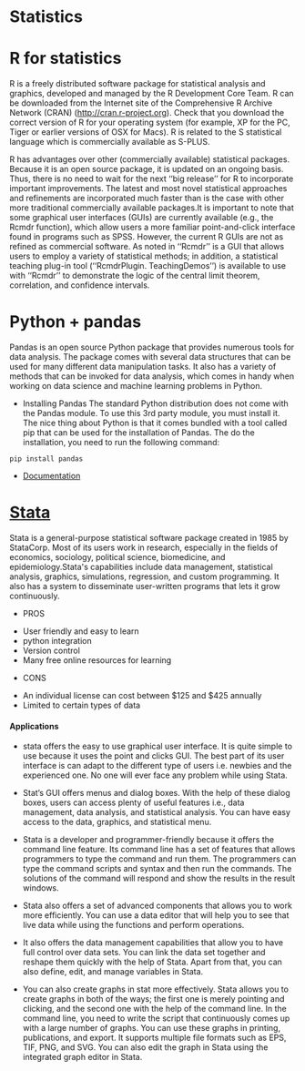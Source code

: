 # Statistics

# R for statistics

R is a freely distributed software package for statistical analysis and graphics, developed and managed by the R Development Core Team. R can be downloaded from the Internet site of the Comprehensive R Archive Network (CRAN) (http://cran.r-project.org). Check that you download the correct version of R for your operating system (for example, XP for the PC, Tiger or earlier versions of OSX for Macs). R is related to the S statistical language which is commercially available as S-PLUS.

R has advantages over other (commercially available) statistical packages. Because it is an open source package, it is updated on an ongoing basis. Thus, there is no need to wait for the next ‘‘big release’’ for R to incorporate important improvements. The latest and most novel statistical approaches and refinements are incorporated much faster than is the case with other more traditional commercially available packages.It is important to note that some graphical user interfaces (GUIs) are currently available (e.g., the Rcmdr function), which allow users a more familiar point-and-click interface found in programs such as SPSS. However, the current R GUIs are not as refined as commercial software. As noted in ‘‘Rcmdr’’ is a GUI that allows users to employ a variety of statistical methods; in addition, a statistical teaching plug-in tool (‘‘RcmdrPlugin. TeachingDemos’’) is available to use with ‘‘Rcmdr’’ to demonstrate the logic of the central limit theorem, correlation, and confidence intervals.

# Python + pandas

Pandas is an open source Python package that provides numerous tools for data analysis. The package comes with several data structures that can be used for many different data manipulation tasks. It also has a variety of methods that can be invoked for data analysis, which comes in handy when working on data science and machine learning problems in Python.

* Installing Pandas
The standard Python distribution does not come with the Pandas module. To use this 3rd party module, you must install it.
The nice thing about Python is that it comes bundled with a tool called pip that can be used for the installation of Pandas. The do the installation, you need to run the following command:

```
pip install pandas

```
* [Documentation](https://pandas.pydata.org/docs/)

# [Stata](https://www.stata.com/)

Stata is a general-purpose statistical software package created in 1985 by StataCorp. Most of its users work in research, especially in the fields of economics, sociology, political science, biomedicine, and epidemiology.Stata's capabilities include data management, statistical analysis, graphics, simulations, regression, and custom programming. It also has a system to disseminate user-written programs that lets it grow continuously.


* PROS

- User friendly and easy to learn	
- python integration
- Version control	
- Many free online resources for learning	

* CONS

- An individual license can cost between $125 and $425 annually
- Limited to certain types of data

#### Applications

* stata offers the easy to use graphical user interface. It is quite simple to use because it uses the point and clicks GUI. The best part 
  of its user interface is can adapt to the different type of users i.e. newbies and the experienced one. No one will ever face any problem 
  while using Stata. 

* Stat’s GUI offers menus and dialog boxes. With the help of these dialog boxes, users can access plenty of useful features i.e., data 
  management, data analysis, and statistical analysis. You can have easy access to the data, graphics, and statistical menu. 

* Stata is a developer and programmer-friendly because it offers the command line feature. Its command line has a set of features that 
  allows programmers to type the command and run them. The programmers can type the command scripts and syntax and then run the commands. 
  The solutions of the command will respond and show the results in the result windows. 

* Stata also offers a set of advanced components that allows you to work more efficiently. You can use a data editor that will help you to 
  see that live data while using the functions and perform operations. 

* It also offers the data management capabilities that allow you to have full control over data sets. You can link the data set together 
  and reshape them quickly with the help of Stata. Apart from that, you can also define, edit, and manage variables in Stata.

* You can also create graphs in stat more effectively. Stata allows you to create graphs in both of the ways; the first one is merely 
  pointing and clicking, and the second one with the help of the command line. In the command line, you need to write the script that 
  continuously comes up with a large number of graphs. You can use these graphs in printing, publications, and export. It supports multiple 
  file formats such as EPS, TIF, PNG, and SVG. You can also edit the graph in Stata using the integrated graph editor in Stata.